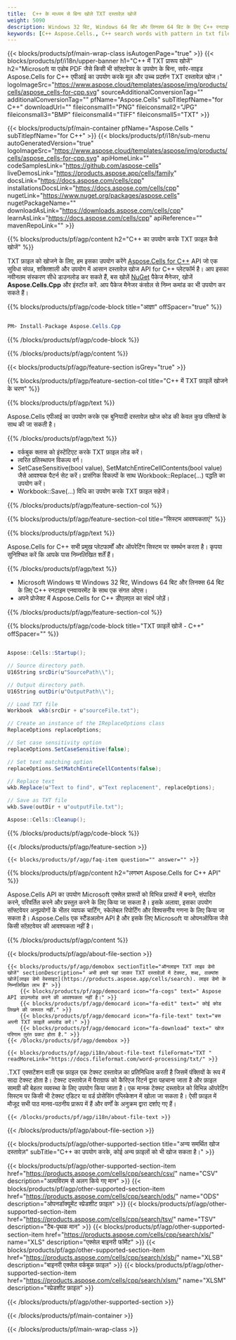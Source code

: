 ```yaml
---
title:  C++ के माध्यम से बिना खोले TXT दस्तावेज़ खोजें
weight: 5090
description: Windows 32 बिट, Windows 64 बिट और लिनक्स 64 बिट के लिए C++ रनटाइम एनवायरनमेंट पर TXT फ़ाइल में पैटर्न के साथ शब्द खोजने के लिए C++ उदाहरण कोड।
keywords: [C++ Aspose.Cells., C++ search words with pattern in txt file., C++ find words with pattern in txt file., C++ search string with pattern in txt file., C++ find words with pattern in txt file., C++ search words in txt file., C++ find words in txt file., C++ search string in txt file., C++ find string in txt file]
---
```

{{< blocks/products/pf/main-wrap-class isAutogenPage="true" >}}
{{< blocks/products/pf/i18n/upper-banner h1="C++ में TXT प्रारूप खोजें" h2="Microsoft या एडोब PDF जैसे किसी भी सॉफ़्टवेयर के उपयोग के बिना, सर्वर-साइड Aspose.Cells for C++ एपीआई का उपयोग करके मूल और उच्च प्रदर्शन TXT दस्तावेज़ खोज।" logoImageSrc="https://www.aspose.cloud/templates/aspose/img/products/cells/aspose_cells-for-cpp.svg" sourceAdditionalConversionTag="" additionalConversionTag="" pfName="Aspose.Cells" subTitlepfName="for C++" downloadUrl="" fileiconsmall1="PNG" fileiconsmall2="JPG" fileiconsmall3="BMP" fileiconsmall4="TIFF" fileiconsmall5="TXT" >}}

{{< blocks/products/pf/main-container pfName="Aspose.Cells " subTitlepfName="for C++" >}}
{{< blocks/products/pf/i18n/sub-menu autoGeneratedVersion="true" logoImageSrc="https://www.aspose.cloud/templates/aspose/img/products/cells/aspose_cells-for-cpp.svg" apiHomeLink="" codeSamplesLink="https://github.com/aspose-cells" liveDemosLink="https://products.aspose.app/cells/family" docsLink="https://docs.aspose.com/cells/cpp" installationsDocsLink="https://docs.aspose.com/cells/cpp" nugetLink="https://www.nuget.org/packages/aspose.cells" nugetPackageName="" downloadAsLink="https://downloads.aspose.com/cells/cpp" learnAsLink="https://docs.aspose.com/cells/cpp" apiReference="" mavenRepoLink="" >}}

{{% blocks/products/pf/agp/content h2="C++ का उपयोग करके TXT फ़ाइल कैसे खोजें" %}}

 TXT फ़ाइल को खोजने के लिए, हम इसका उपयोग करेंगे
 [Aspose.Cells for C++](https://products.aspose.com/cells/cpp) 
API जो एक सुविधा संपन्न, शक्तिशाली और उपयोग में आसान दस्तावेज़ खोज API for C++ प्लेटफॉर्म है। आप इसका नवीनतम संस्करण सीधे डाउनलोड कर सकते हैं, बस खोलें
 [NuGet](https://www.nuget.org/packages/aspose.cells) 
 पैकेज मैनेजर, खोजें
 **Aspose.Cells.Cpp** 
 और इंस्टॉल करें. आप पैकेज मैनेजर कंसोल से निम्न कमांड का भी उपयोग कर सकते हैं।

{{% blocks/products/pf/agp/code-block title="आज्ञा" offSpacer="true" %}}

```cs

PM> Install-Package Aspose.Cells.Cpp

```

{{% /blocks/products/pf/agp/code-block %}}

{{% /blocks/products/pf/agp/content %}}

{{< blocks/products/pf/agp/feature-section isGrey="true" >}}

{{% blocks/products/pf/agp/feature-section-col title="C++ में TXT फ़ाइलें खोजने के चरण" %}}

{{% blocks/products/pf/agp/text %}}

 Aspose.Cells एपीआई का उपयोग करके एक बुनियादी दस्तावेज़ खोज कोड की केवल कुछ पंक्तियों के साथ की जा सकती है।

{{% /blocks/products/pf/agp/text %}}

+ वर्कबुक क्लास को इंस्टेंटिएट करके TXT फ़ाइल लोड करें।
+ त्वरित प्रतिस्थापन विकल्प वर्ग।
+ SetCaseSensitive(bool value), SetMatchEntireCellContents(bool value) जैसे आवश्यक पैटर्न सेट करें।
प्रासंगिक विकल्पों के साथ Workbook::Replace(...) पद्धति का उपयोग करें।
+ Workbook::Save(...) विधि का उपयोग करके TXT फ़ाइल सहेजें।

{{% /blocks/products/pf/agp/feature-section-col %}}

{{% blocks/products/pf/agp/feature-section-col title="सिस्टम आवश्यकताएं" %}}

{{% blocks/products/pf/agp/text %}}

 Aspose.Cells for C++ सभी प्रमुख प्लेटफार्मों और ऑपरेटिंग सिस्टम पर समर्थन करता है। कृपया सुनिश्चित करें कि आपके पास निम्नलिखित शर्तें हैं।

{{% /blocks/products/pf/agp/text %}}

-  Microsoft Windows या Windows 32 बिट, Windows 64 बिट और लिनक्स 64 बिट के लिए C++ रनटाइम एनवायरमेंट के साथ एक संगत ओएस।
-  अपने प्रोजेक्ट में Aspose.Cells for C++ डीएलएल का संदर्भ जोड़ें।

{{% /blocks/products/pf/agp/feature-section-col %}}

{{% blocks/products/pf/agp/code-block title="TXT फ़ाइलें खोजें - C++" offSpacer="" %}}

```cs

Aspose::Cells::Startup();

// Source directory path.
U16String srcDir(u"SourcePath\\");

// Output directory path.
U16String outDir(u"OutputPath\\");

// Load TXT file
Workbook  wkb(srcDir + u"sourceFile.txt");

// Create an instance of the IReplaceOptions class
ReplaceOptions replaceOptions;

// Set case sensitivity option
replaceOptions.SetCaseSensitive(false);

// Set text matching option
replaceOptions.SetMatchEntireCellContents(false);

// Replace text
wkb.Replace(u"Text to find", u"Text replacement", replaceOptions);

// Save as TXT file
wkb.Save(outDir + u"outputFile.txt");

Aspose::Cells::Cleanup();

```

{{% /blocks/products/pf/agp/code-block %}}

{{< /blocks/products/pf/agp/feature-section >}}

    {{< blocks/products/pf/agp/faq-item question="" answer="" >}}
 

<!-- aboutfile Starts -->

{{% blocks/products/pf/agp/content h2="लगभग Aspose.Cells for C++ API" %}}

 Aspose.Cells API का उपयोग Microsoft एक्सेल प्रारूपों को विभिन्न प्रारूपों में बनाने, संपादित करने, परिवर्तित करने और प्रस्तुत करने के लिए किया जा सकता है। इसके अलावा, इसका उपयोग सॉफ्टवेयर अनुप्रयोगों के भीतर व्यापक चार्टिंग, स्केलेबल रिपोर्टिंग और विश्वसनीय गणना के लिए किया जा सकता है। Aspose.Cells एक स्टैंडअलोन API है और इसके लिए Microsoft या ओपनऑफिस जैसे किसी सॉफ़्टवेयर की आवश्यकता नहीं है।



{{% /blocks/products/pf/agp/content %}}

{{< blocks/products/pf/agp/about-file-section >}}

    {{< blocks/products/pf/agp/demobox sectionTitle="ऑनलाइन TXT लाइव डेमो खोजें" sectionDescription=" अभी हमारे यहां जाकर TXT दस्तावेज़ों में टेक्स्ट, शब्द, वाक्यांश खोजें[लाइव डेमो वेबसाइट](https://products.aspose.app/cells/search). लाइव डेमो के निम्नलिखित लाभ हैं" >}}
        {{< blocks/products/pf/agp/democard icon="fa-cogs" text=" Aspose API डाउनलोड करने की आवश्यकता नहीं है।" >}}
        {{< blocks/products/pf/agp/democard icon="fa-edit" text=" कोई कोड लिखने की जरूरत नहीं." >}}
        {{< blocks/products/pf/agp/democard icon="fa-file-text" text="बस अपनी TXT फ़ाइलें अपलोड करें।" >}}
        {{< blocks/products/pf/agp/democard icon="fa-download" text=" खोज परिणाम तुरंत प्रकट होता है." >}}
    {{< /blocks/products/pf/agp/demobox >}}

    {{< blocks/products/pf/agp/i18n/about-file-text fileFormat="TXT " readMoreLink="https://docs.fileformat.com/word-processing/txt/" >}}
.TXT एक्सटेंशन वाली एक फ़ाइल एक टेक्स्ट दस्तावेज़ का प्रतिनिधित्व करती है जिसमें पंक्तियों के रूप में सादा टेक्स्ट होता है। टेक्स्ट दस्तावेज़ में पैराग्राफ को कैरिएज रिटर्न द्वारा पहचाना जाता है और फ़ाइल सामग्री की बेहतर व्यवस्था के लिए उपयोग किया जाता है। एक मानक टेक्स्ट दस्तावेज़ को विभिन्न ऑपरेटिंग सिस्टम पर किसी भी टेक्स्ट एडिटर या वर्ड प्रोसेसिंग एप्लिकेशन में खोला जा सकता है। ऐसी फ़ाइल में मौजूद सभी पाठ मानव-पठनीय प्रारूप में हैं और वर्णों के अनुक्रम द्वारा दर्शाए गए हैं।

    {{< /blocks/products/pf/agp/i18n/about-file-text >}}

{{< /blocks/products/pf/agp/about-file-section >}}

<!-- aboutfile Ends -->

{{< blocks/products/pf/agp/other-supported-section title="अन्य समर्थित खोज दस्तावेज़" subTitle="C++ का उपयोग करके, कोई अन्य फ़ाइलों को भी खोज सकता है।" >}}

{{< blocks/products/pf/agp/other-supported-section-item href="https://products.aspose.com/cells/cpp/search/csv/" name="CSV" description="अल्पविराम से अलग किये गए मान" >}}
{{< blocks/products/pf/agp/other-supported-section-item href="https://products.aspose.com/cells/cpp/search/ods/" name="ODS" description="ओपनडॉक्यूमेंट स्प्रेडशीट फ़ाइल" >}}
{{< blocks/products/pf/agp/other-supported-section-item href="https://products.aspose.com/cells/cpp/search/tsv/" name="TSV" description="टैब-पृथक मान" >}}
{{< blocks/products/pf/agp/other-supported-section-item href="https://products.aspose.com/cells/cpp/search/xls/" name="XLS" description="एक्सेल बाइनरी फॉर्मेट" >}}
{{< blocks/products/pf/agp/other-supported-section-item href="https://products.aspose.com/cells/cpp/search/xlsb/" name="XLSB" description="बाइनरी एक्सेल वर्कबुक फ़ाइल" >}}
{{< blocks/products/pf/agp/other-supported-section-item href="https://products.aspose.com/cells/cpp/search/xlsm/" name="XLSM" description="स्प्रेडशीट फ़ाइल" >}}

{{< /blocks/products/pf/agp/other-supported-section >}}

{{< /blocks/products/pf/main-container >}}
    
{{< /blocks/products/pf/main-wrap-class >}}
